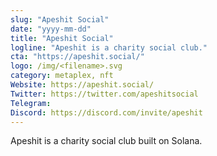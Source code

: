 ```yaml
---
slug: "Apeshit Social"
date: "yyyy-mm-dd"
title: "Apeshit Social"
logline: "Apeshit is a charity social club."
cta: "https://apeshit.social/"
logo: /img/<filename>.svg
category: metaplex, nft
Website: https://apeshit.social/
Twitter: https://twitter.com/apeshitsocial
Telegram: 
Discord: https://discord.com/invite/apeshit
---
```

Apeshit is a charity social club built on Solana.